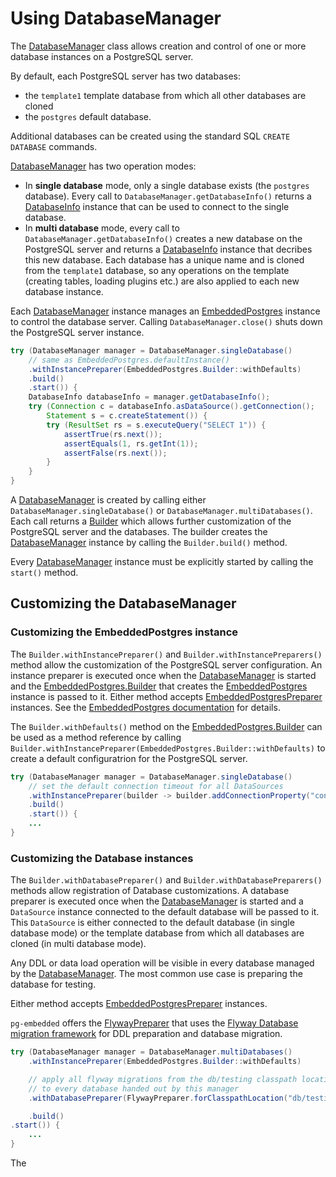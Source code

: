 # Using DatabaseManager

The [DatabaseManager](apidocs/de.softwareforge.testing.postgres/de/softwareforge/testing/postgres/embedded/DatabaseManager.html) class allows creation and control
of one or more database instances on a PostgreSQL server.

By default, each PostgreSQL server has two databases:

* the `template1` template database from which all other databases are cloned
* the `postgres` default database.

Additional databases can be created using the standard SQL `CREATE DATABASE` commands.

[DatabaseManager](apidocs/de.softwareforge.testing.postgres/de/softwareforge/testing/postgres/embedded/DatabaseManager.html) has two operation modes:

* In **single database** mode, only a single database exists (the `postgres` database). Every call to `DatabaseManager.getDatabaseInfo()` returns a [DatabaseInfo](apidocs/de.softwareforge.testing.postgres/de/softwareforge/testing/postgres/embedded/DatabaseInfo.html) instance that can be used to connect to the single database.
* In **multi database** mode, every call to `DatabaseManager.getDatabaseInfo()` creates a new database on the PostgreSQL server and returns a [DatabaseInfo](apidocs/de.softwareforge.testing.postgres/de/softwareforge/testing/postgres/embedded/DatabaseInfo.html) instance that decribes this new database. Each database has a unique name and is cloned from the `template1` database, so any operations on the template (creating tables, loading plugins etc.) are also applied to each new database instance.

Each [DatabaseManager](apidocs/de.softwareforge.testing.postgres/de/softwareforge/testing/postgres/embedded/DatabaseManager.html) instance manages an [EmbeddedPostgres](apidocs/de.softwareforge.testing.postgres/de/softwareforge/testing/postgres/embedded/EmbeddedPostgres.html) instance to control the database server. Calling `DatabaseManager.close()` shuts down the PostgreSQL server instance.

```java
try (DatabaseManager manager = DatabaseManager.singleDatabase()
    // same as EmbeddedPostgres.defaultInstance()
    .withInstancePreparer(EmbeddedPostgres.Builder::withDefaults)
    .build()
    .start()) {
    DatabaseInfo databaseInfo = manager.getDatabaseInfo();
    try (Connection c = databaseInfo.asDataSource().getConnection();
        Statement s = c.createStatement()) {
        try (ResultSet rs = s.executeQuery("SELECT 1")) {
            assertTrue(rs.next());
            assertEquals(1, rs.getInt(1));
            assertFalse(rs.next());
        }
    }
}
```

A [DatabaseManager](apidocs/de.softwareforge.testing.postgres/de/softwareforge/testing/postgres/embedded/DatabaseManager.html) is created by calling either `DatabaseManager.singleDatabase()` or `DatabaseManager.multiDatabases()`. Each call returns a [Builder](apidocs/de.softwareforge.testing.postgres/de/softwareforge/testing/postgres/embedded/DatabaseManager.Builder.html) which allows further customization of the PostgreSQL server and the databases. The builder creates the [DatabaseManager](apidocs/de.softwareforge.testing.postgres/de/softwareforge/testing/postgres/embedded/DatabaseManager.html) instance by calling the `Builder.build()` method.

Every [DatabaseManager](apidocs/de.softwareforge.testing.postgres/de/softwareforge/testing/postgres/embedded/DatabaseManager.html) instance must be explicitly started by calling the `start()` method.

## Customizing the DatabaseManager

### Customizing the EmbeddedPostgres instance

The `Builder.withInstancePreparer()` and `Builder.withInstancePreparers()` method allow the customization of the PostgreSQL server configuration. An instance preparer is executed once when the [DatabaseManager](apidocs/de.softwareforge.testing.postgres/de/softwareforge/testing/postgres/embedded/DatabaseManager.html) is started and the [EmbeddedPostgres.Builder](apidocs/de.softwareforge.testing.postgres/de/softwareforge/testing/postgres/embedded/EmbeddedPostgres.Builder.html) that creates the [EmbeddedPostgres](apidocs/de.softwareforge.testing.postgres/de/softwareforge/testing/postgres/embedded/EmbeddedPostgres.html) instance is passed to it.
Either method accepts [EmbeddedPostgresPreparer](apidocs/de.softwareforge.testing.postgres/de/softwareforge/testing/postgres/embedded/EmbeddedPostgresPreparer.html) instances. See the [EmbeddedPostgres documentation](using_embedded_postgres.html) for details.

The `Builder.withDefaults()` method on the [EmbeddedPostgres.Builder](apidocs/de.softwareforge.testing.postgres/de/softwareforge/testing/postgres/embedded/EmbeddedPostgres.Builder.html) can be used as a method reference by calling `Builder.withInstancePreparer(EmbeddedPostgres.Builder::withDefaults)` to create a default configuratrion for the PostgreSQL server.

```java
try (DatabaseManager manager = DatabaseManager.singleDatabase()
    // set the default connection timeout for all DataSources
    .withInstancePreparer(builder -> builder.addConnectionProperty("connectTimeout", "20"))
    .build()
    .start()) {
    ...
}
```

### Customizing the Database instances

The `Builder.withDatabasePreparer()` and `Builder.withDatabasePreparers()` methods allow registration of Database customizations. A database preparer is executed once when the
[DatabaseManager](apidocs/de.softwareforge.testing.postgres/de/softwareforge/testing/postgres/embedded/DatabaseManager.html) is started and a `DataSource` instance connected to the default database will be passed to it. This `DataSource` is either connected to the default database (in single database mode) or the template database from which all databases are cloned (in multi database mode).

Any DDL or data load operation will be visible in every database managed by the [DatabaseManager](apidocs/de.softwareforge.testing.postgres/de/softwareforge/testing/postgres/embedded/DatabaseManager.html). The most common use case is preparing the database for testing.

Either method accepts [EmbeddedPostgresPreparer](apidocs/de.softwareforge.testing.postgres/de/softwareforge/testing/postgres/embedded/EmbeddedPostgresPreparer.html) instances.

`pg-embedded` offers the [FlywayPreparer](apidocs/de.softwareforge.testing.postgres/de/softwareforge/testing/postgres/embedded/FlywayPreparer.html) that uses the [Flyway Database migration framework](https://flywaydb.org/) for DDL preparation and database migration.

```java
try (DatabaseManager manager = DatabaseManager.multiDatabases()
    .withInstancePreparer(EmbeddedPostgres.Builder::withDefaults)

    // apply all flyway migrations from the db/testing classpath location
    // to every database handed out by this manager
    .withDatabasePreparer(FlywayPreparer.forClasspathLocation("db/testing"))

    .build()
.start()) {
    ...
}
```

The
